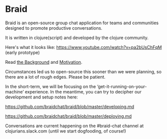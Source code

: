 # Braid

Braid is an open-source group chat application for teams and communities designed to promote productive conversations.

It is written in clojure(script) and developed by the clojure community.

Here's what it looks like: https://www.youtube.com/watch?v=pa2bUsChFqM (early prototype)

Read [the Background](https://github.com/braidchat/braid/wiki) and [Motivation](https://github.com/braidchat/braid/wiki/Motivation).


Circumstances led us to open-source this sooner than we were planning, so there are a lot of rough edges. Please be patient.

In the short-term, we will be focusing on the ‘get-it-running-on-your-machine’ experience. In the meantime, you can try to decipher our development and setup notes here:

https://github.com/braidchat/braid/blob/master/developing.md

https://github.com/braidchat/braid/blob/master/deploying.md

Conversations are current happening on the #braid-chat channel at clojurians.slack.com (until we start dogfooding, of course!)
